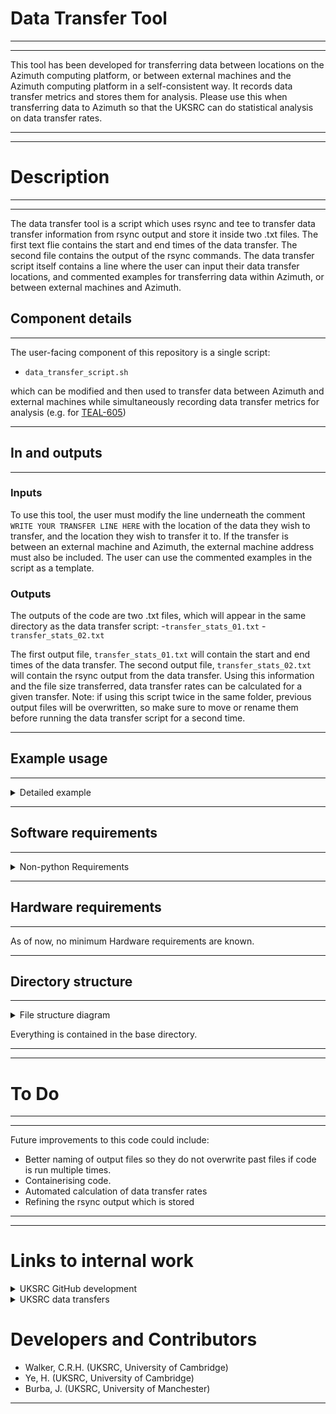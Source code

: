 # Data Transfer Tool

___
___
This tool has been developed for transferring data between locations on the Azimuth computing platform, or between external machines and the Azimuth computing platform in a self-consistent way. It records data transfer metrics and stores them for analysis. Please use this when transferring data to Azimuth so that the UKSRC can do statistical analysis on data transfer rates.
___
___
# Description

___
___
The data transfer tool is a script which uses rsync and tee to transfer data transfer information from rsync output and store it inside two .txt files. The first text flie contains the start and end times of the data transfer. The second file contains the output of the rsync commands. The data transfer script itself contains a line where the user can input their data transfer locations, and commented examples for transferring data within Azimuth, or between external machines and Azimuth.

## Component details
___
The user-facing component of this repository is a single script:

- `data_transfer_script.sh`

which can be modified and then used to transfer data between Azimuth and external machines while simultaneously recording data transfer metrics for analysis (e.g. for [TEAL-605](https://jira.skatelescope.org/browse/TEAL-605))
___
## In and outputs
___
### Inputs
To use this tool, the user must modify the line underneath the comment `WRITE YOUR TRANSFER LINE HERE` with the location of the data they wish to transfer, and the location they wish to transfer it to. If the transfer is between an external machine and Azimuth, the external machine address must also be included. The user can use the commented examples in the script as a template.

### Outputs
The outputs of the code are two .txt files, which will appear in the same directory as the data transfer script:
-`transfer_stats_01.txt`
-`transfer_stats_02.txt`

The first output file, `transfer_stats_01.txt` will contain the start and end times of the data transfer. The second output file, `transfer_stats_02.txt` will contain the rsync output from the data transfer. Using this information and the file size transferred, data transfer rates can be calculated for a given transfer. Note: if using this script twice in the same folder, previous output files will be overwritten, so make sure to move or rename them before running the data transfer script for a second time.

___
## Example usage
___

<details>
<summary>Detailed example</summary>

- It is highly recommended to activate `screen` before running the code so that long transfers continue even when you close your terminal, e.g.: `> screen -S your_session_name`.
- Open `data_transfer_script.sh` for modification using e.g. `> vi data_transfer_script.sh`.
- Edit line under `WRITE YOUR TRANSFER LINE HERE` using the commented examples as a template.
- Save your changes.
- Make sure code is executable using, e.g., `> chmod g+rwx data_transfer_script.sh`.
- Run code using `> . data_transfer_script.sh`.
- The code will create two files.
- If you created a screen before running the code and exited the terminal, you can rejoin the screen in a new terminal at any point using `> screen -r your_session_name`.

</details>

___
## Software requirements
___

<details>
<summary>Non-python Requirements</summary>

- [rsync](http://github.com/RsyncProject/rsync)
- [screen^]()

^recommended but not required to run code.
</details>

___
## Hardware requirements
___
As of now, no minimum Hardware requirements are known.
___
## Directory structure
___

<details>
<summary>File structure diagram</summary>

```md
data_transfer_tool
|--data_transfer_script.sh
|--Readme.md
|--.gitignore
```
</details>

Everything is contained in the base directory.

___
___
# To Do
___
___
Future improvements to this code could include:

- Better naming of output files so they do not overwrite past files if code is run multiple times.
- Containerising code.
- Automated calculation of data transfer rates
- Refining the rsync output which is stored
___
___
# Links to internal work

<details>
<summary>UKSRC GitHub development</summary>

- UKSRC GitHub development epic: [TEAL-606](https://jira.skatelescope.org/browse/TEAL-606)
- UKSRC GitHub development ticket: [TEAL-631](https://jira.skatelescope.org/browse/TEAL-631)
</details>

<details>
<summary>UKSRC data transfers</summary>

- General confluence page for this tool: [link](https://confluence.skatelescope.org/pages/viewpage.action?pageId=289684801)
- Azimuth data transfer speed logs: [TEAL-605](https://jira.skatelescope.org/browse/TEAL-605)
- CSD3-Azimuth data transfer work: [Confluence](https://confluence.skatelescope.org/display/SRCSC/Transferring+SKA+Dataset+to+Azimuth+from+CSD3), [TEAL-521](https://jira.skatelescope.org/browse/TEAL-521)
- NRAO-Azimuth data transfer work: [Confluence](https://confluence.skatelescope.org/display/SRCSC/Transferring+data+from+NRAO+to+Azimuth), [TEAL-662](https://jira.skatelescope.org/browse/TEAL-662) 
</details>

# Developers and Contributors

- Walker, C.R.H. (UKSRC, University of Cambridge)
- Ye, H. (UKSRC, University of Cambridge)
- Burba, J. (UKSRC, University of Manchester)
___
